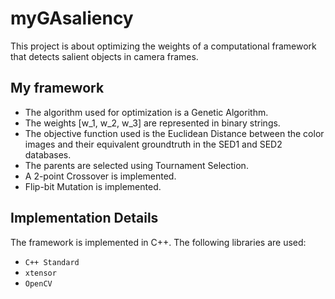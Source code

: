 # myGAsaliency
This project is about optimizing the weights of a computational framework that detects salient objects in camera frames.

## My framework
- The algorithm used for optimization is a Genetic Algorithm.
- The weights [w_1, w_2, w_3] are represented in binary strings.
- The objective function used is the Euclidean Distance between the color images and their equivalent groundtruth in the SED1 and SED2 databases.
- The parents are selected using Tournament Selection.
- A 2-point Crossover is implemented.
- Flip-bit Mutation is implemented.

## Implementation Details
The framework is implemented in C++. The following libraries are used:
- `C++ Standard` 
- `xtensor`
- `OpenCV` 
